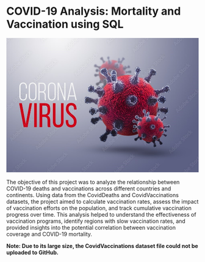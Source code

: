 # COVID-19 Analysis: Mortality and Vaccination using SQL

![](covid19.jpg)

The objective of this project was to analyze the relationship between COVID-19 deaths and vaccinations across different countries and continents. Using data from the CovidDeaths and CovidVaccinations datasets, the project aimed to calculate vaccination rates, assess the impact of vaccination efforts on the population, and track cumulative vaccination progress over time. This analysis helped to understand the effectiveness of vaccination programs, identify regions with slow vaccination rates, and provided insights into the potential correlation between vaccination coverage and COVID-19 mortality.

__Note: Due to its large size, the CovidVaccinations dataset file could not be uploaded to GitHub.__
